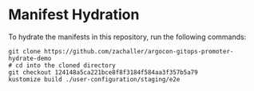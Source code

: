 # Manifest Hydration

To hydrate the manifests in this repository, run the following commands:

```shell
git clone https://github.com/zachaller/argocon-gitops-promoter-hydrate-demo
# cd into the cloned directory
git checkout 124148a5ca221bce8f8f3184f584aa3f357b5a79
kustomize build ./user-configuration/staging/e2e
```
